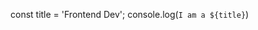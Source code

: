 const title = 'Frontend Dev';
console.log(`I am a ${title}`) 

<!---
Osew/Osew is a ✨ special ✨ repository because its `README.md` (this file) appears on your GitHub profile.
You can click the Preview link to take a look at your changes.
--->
